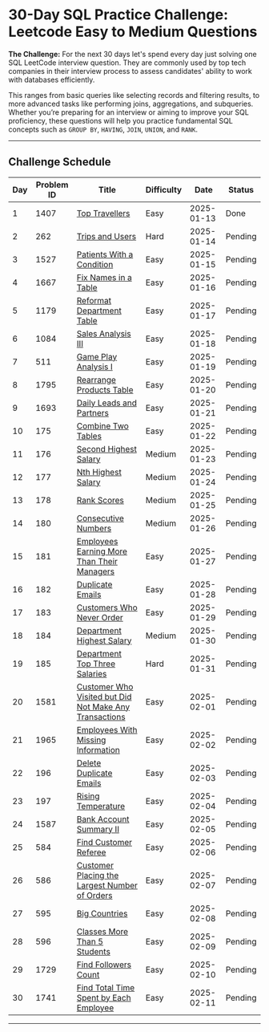 # 30-Day SQL Practice Challenge: Leetcode Easy to Medium Questions

**The Challenge:** For the next 30 days let's spend every day just solving one SQL LeetCode interview question. They are commonly used by top tech companies in their interview process to assess candidates' ability to work with databases efficiently.

This ranges from basic queries like selecting records and filtering results, to more advanced tasks like performing joins, aggregations, and subqueries. Whether you’re preparing for an interview or aiming to improve your SQL proficiency, these questions will help you practice fundamental SQL concepts such as `GROUP BY`, `HAVING`, `JOIN`, `UNION`, and `RANK`.

---

## Challenge Schedule

| Day | Problem ID | Title                                                                                                                                          | Difficulty | Date       | Status   |
|-----|------------|------------------------------------------------------------------------------------------------------------------------------------------------|------------|------------|----------|
| 1   | 1407       | [Top Travellers](https://leetcode.com/problems/top-travellers)                                                                                 | Easy       | 2025-01-13 | Done     |
| 2   | 262        | [Trips and Users](https://leetcode.com/problems/trips-and-users)                                                                               | Hard       | 2025-01-14 | Pending  |
| 3   | 1527       | [Patients With a Condition](https://leetcode.com/problems/patients-with-a-condition)                                                           | Easy       | 2025-01-15 | Pending  |
| 4   | 1667       | [Fix Names in a Table](https://leetcode.com/problems/fix-names-in-a-table)                                                                     | Easy       | 2025-01-16 | Pending  |
| 5   | 1179       | [Reformat Department Table](https://leetcode.com/problems/reformat-department-table)                                                           | Easy       | 2025-01-17 | Pending  |
| 6   | 1084       | [Sales Analysis III](https://leetcode.com/problems/sales-analysis-iii)                                                                         | Easy       | 2025-01-18 | Pending  |
| 7   | 511        | [Game Play Analysis I](https://leetcode.com/problems/game-play-analysis-i)                                                                     | Easy       | 2025-01-19 | Pending  |
| 8   | 1795       | [Rearrange Products Table](https://leetcode.com/problems/rearrange-products-table)                                                             | Easy       | 2025-01-20 | Pending  |
| 9   | 1693       | [Daily Leads and Partners](https://leetcode.com/problems/daily-leads-and-partners)                                                             | Easy       | 2025-01-21 | Pending  |
| 10  | 175        | [Combine Two Tables](https://leetcode.com/problems/combine-two-tables)                                                                         | Easy       | 2025-01-22 | Pending  |
| 11  | 176        | [Second Highest Salary](https://leetcode.com/problems/second-highest-salary)                                                                   | Medium     | 2025-01-23 | Pending  |
| 12  | 177        | [Nth Highest Salary](https://leetcode.com/problems/nth-highest-salary)                                                                         | Medium     | 2025-01-24 | Pending  |
| 13  | 178        | [Rank Scores](https://leetcode.com/problems/rank-scores)                                                                                       | Medium     | 2025-01-25 | Pending  |
| 14  | 180        | [Consecutive Numbers](https://leetcode.com/problems/consecutive-numbers)                                                                       | Medium     | 2025-01-26 | Pending  |
| 15  | 181        | [Employees Earning More Than Their Managers](https://leetcode.com/problems/employees-earning-more-than-their-managers)                         | Easy       | 2025-01-27 | Pending  |
| 16  | 182        | [Duplicate Emails](https://leetcode.com/problems/duplicate-emails)                                                                             | Easy       | 2025-01-28 | Pending  |
| 17  | 183        | [Customers Who Never Order](https://leetcode.com/problems/customers-who-never-order)                                                           | Easy       | 2025-01-29 | Pending  |
| 18  | 184        | [Department Highest Salary](https://leetcode.com/problems/department-highest-salary)                                                           | Medium     | 2025-01-30 | Pending  |
| 19  | 185        | [Department Top Three Salaries](https://leetcode.com/problems/department-top-three-salaries)                                                   | Hard       | 2025-01-31 | Pending  |
| 20  | 1581       | [Customer Who Visited but Did Not Make Any Transactions](https://leetcode.com/problems/customer-who-visited-but-did-not-make-any-transactions) | Easy       | 2025-02-01 | Pending  |
| 21  | 1965       | [Employees With Missing Information](https://leetcode.com/problems/employees-with-missing-information)                                         | Easy       | 2025-02-02 | Pending  |
| 22  | 196        | [Delete Duplicate Emails](https://leetcode.com/problems/delete-duplicate-emails)                                                               | Easy       | 2025-02-03 | Pending  |
| 23  | 197        | [Rising Temperature](https://leetcode.com/problems/rising-temperature)                                                                         | Easy       | 2025-02-04 | Pending  |
| 24  | 1587       | [Bank Account Summary II](https://leetcode.com/problems/bank-account-summary-ii)                                                               | Easy       | 2025-02-05 | Pending  |
| 25  | 584        | [Find Customer Referee](https://leetcode.com/problems/find-customer-referee)                                                                   | Easy       | 2025-02-06 | Pending  |
| 26  | 586        | [Customer Placing the Largest Number of Orders](https://leetcode.com/problems/customer-placing-the-largest-number-of-orders)                   | Easy       | 2025-02-07 | Pending  |
| 27  | 595        | [Big Countries](https://leetcode.com/problems/big-countries)                                                                                   | Easy       | 2025-02-08 | Pending  |
| 28  | 596        | [Classes More Than 5 Students](https://leetcode.com/problems/classes-more-than-5-students)                                                     | Easy       | 2025-02-09 | Pending  |
| 29  | 1729       | [Find Followers Count](https://leetcode.com/problems/find-followers-count)                                                                     | Easy       | 2025-02-10 | Pending  |
| 30  | 1741       | [Find Total Time Spent by Each Employee](https://leetcode.com/problems/find-total-time-spent-by-each-employee)                                 | Easy       | 2025-02-11 | Pending  |

---
